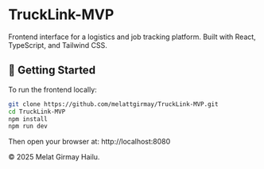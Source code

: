# TruckLink-MVP
Frontend interface for a logistics and job tracking platform. Built with React, TypeScript, and Tailwind CSS.

## 🚀 Getting Started

To run the frontend locally:

```bash
git clone https://github.com/melattgirmay/TruckLink-MVP.git
cd TruckLink-MVP
npm install
npm run dev
```
Then open your browser at:
http://localhost:8080

© 2025 Melat Girmay Hailu.
